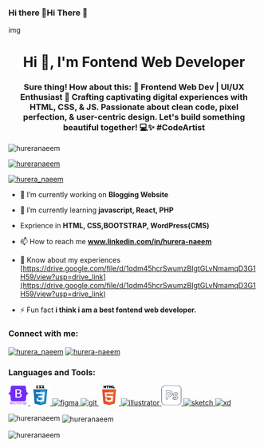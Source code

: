 ### Hi there 👋Hi There 👋
img<h1 align="center">Hi 👋, I'm Fontend Web Developer</h1>
<h3 align="center">Sure thing! How about this: 🌟 Frontend Web Dev | UI/UX Enthusiast 🎨 Crafting captivating digital experiences with HTML, CSS, & JS. Passionate about clean code, pixel perfection, & user-centric design. Let's build something beautiful together! 💻✨ #CodeArtist</h3>

<p align="left"> <img src="https://komarev.com/ghpvc/?username=hureranaeem&label=Profile%20views&color=0e75b6&style=flat" alt="hureranaeem" /> </p>

<p align="left"> <a href="https://github.com/ryo-ma/github-profile-trophy"><img src="https://github-profile-trophy.vercel.app/?username=hureranaeem" alt="hureranaeem" /></a> </p>

<p align="left"> <a href="https://twitter.com/hurera_naeem" target="blank"><img src="https://img.shields.io/twitter/follow/hurera_naeem?logo=twitter&style=for-the-badge" alt="hurera_naeem" /></a> </p>

- 🔭 I’m currently working on **Blogging Website**

- 🌱 I’m currently learning **javascript, React, PHP**

- Exprience in **HTML, CSS,BOOTSTRAP, WordPress(CMS)**

- 📫 How to reach me **www.linkedin.com/in/hurera-naeem**

- 📄 Know about my experiences [https://drive.google.com/file/d/1qdm45hcrSwumzBIgtGLvNmamqD3G1H59/view?usp=drive_link](https://drive.google.com/file/d/1qdm45hcrSwumzBIgtGLvNmamqD3G1H59/view?usp=drive_link)

- ⚡ Fun fact **i think i am a best fontend web developer.**

<h3 align="left">Connect with me:</h3>
<p align="left">
<a href="https://twitter.com/hurera_naeem" target="blank"><img align="center" src="https://raw.githubusercontent.com/rahuldkjain/github-profile-readme-generator/master/src/images/icons/Social/twitter.svg" alt="hurera_naeem" height="30" width="40" /></a>
<a href="https://linkedin.com/in/hurera-naeem" target="blank"><img align="center" src="https://raw.githubusercontent.com/rahuldkjain/github-profile-readme-generator/master/src/images/icons/Social/linked-in-alt.svg" alt="hurera-naeem" height="30" width="40" /></a>
</p>

<h3 align="left">Languages and Tools:</h3>
<p align="left"> <a href="https://getbootstrap.com" target="_blank" rel="noreferrer"> <img src="https://raw.githubusercontent.com/devicons/devicon/master/icons/bootstrap/bootstrap-plain-wordmark.svg" alt="bootstrap" width="40" height="40"/> </a> <a href="https://www.w3schools.com/css/" target="_blank" rel="noreferrer"> <img src="https://raw.githubusercontent.com/devicons/devicon/master/icons/css3/css3-original-wordmark.svg" alt="css3" width="40" height="40"/> </a> <a href="https://www.figma.com/" target="_blank" rel="noreferrer"> <img src="https://www.vectorlogo.zone/logos/figma/figma-icon.svg" alt="figma" width="40" height="40"/> </a> <a href="https://git-scm.com/" target="_blank" rel="noreferrer"> <img src="https://www.vectorlogo.zone/logos/git-scm/git-scm-icon.svg" alt="git" width="40" height="40"/> </a> <a href="https://www.w3.org/html/" target="_blank" rel="noreferrer"> <img src="https://raw.githubusercontent.com/devicons/devicon/master/icons/html5/html5-original-wordmark.svg" alt="html5" width="40" height="40"/> </a> <a href="https://www.adobe.com/in/products/illustrator.html" target="_blank" rel="noreferrer"> <img src="https://www.vectorlogo.zone/logos/adobe_illustrator/adobe_illustrator-icon.svg" alt="illustrator" width="40" height="40"/> </a> <a href="https://www.photoshop.com/en" target="_blank" rel="noreferrer"> <img src="https://raw.githubusercontent.com/devicons/devicon/master/icons/photoshop/photoshop-line.svg" alt="photoshop" width="40" height="40"/> </a> <a href="https://www.sketch.com/" target="_blank" rel="noreferrer"> <img src="https://www.vectorlogo.zone/logos/sketchapp/sketchapp-icon.svg" alt="sketch" width="40" height="40"/> </a> <a href="https://www.adobe.com/products/xd.html" target="_blank" rel="noreferrer"> <img src="https://cdn.worldvectorlogo.com/logos/adobe-xd.svg" alt="xd" width="40" height="40"/> </a> </p>

<p><img align="left" src="https://github-readme-stats.vercel.app/api/top-langs?username=hureranaeem&show_icons=true&locale=en&layout=compact" alt="hureranaeem" /></p>

<p>&nbsp;<img align="center" src="https://github-readme-stats.vercel.app/api?username=hureranaeem&show_icons=true&locale=en" alt="hureranaeem" /></p>

<p><img align="center" src="https://github-readme-streak-stats.herokuapp.com/?user=hureranaeem&" alt="hureranaeem" /></p>


<!--
**hureranaeem/hureranaeem** is a ✨ _special_ ✨ repository because its `README.md` (this file) appears on your GitHub profile.

Here are some ideas to get you started:

- 🔭 I’m currently working on ...
- 🌱 I’m currently learning ...
- 👯 I’m looking to collaborate on ...
- 🤔 I’m looking for help with ...
- 💬 Ask me about ...
- 📫 How to reach me: ...
- 😄 Pronouns: ...
- ⚡ Fun fact: ...
-->
